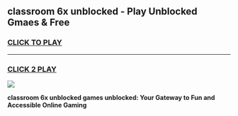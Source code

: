 
## classroom 6x unblocked - Play Unblocked Gmaes & Free
<h3>
<a href="https://premium.freeplayer.one?title=classroom_6x_unblocked&ref=20F">CLICK TO PLAY</a></h3>
<hr>

<h3>
<a href="https://premium.freeplayer.one?title=classroom_6x_unblocked&ref=20F">CLICK 2 PLAY</a>
  
</h3>

<a href="https://premium.freeplayer.one?title=classroom_6x_unblocked&ref=20F/"><img src="https://clearcache.store/games.png"></a>


**classroom 6x unblocked games unblocked: Your Gateway to Fun and Accessible Online Gaming**
